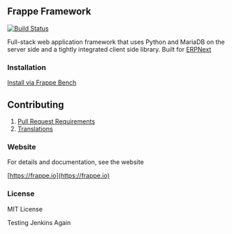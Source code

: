 ## Frappe Framework

[![Build Status](https://travis-ci.org/frappe/frappe.png)](https://travis-ci.org/frappe/frappe)

Full-stack web application framework that uses Python and MariaDB on the server side and a tightly integrated client side library. Built for [ERPNext](https://erpnext.com)

### Installation

[Install via Frappe Bench](https://github.com/frappe/bench)

## Contributing

1. [Pull Request Requirements](https://github.com/frappe/erpnext/wiki/Pull-Request-Guidelines)
1. [Translations](https://translate.erpnext.com)

### Website

For details and documentation, see the website

[https://frappe.io](https://frappe.io)

### License

MIT License


Testing Jenkins Again
